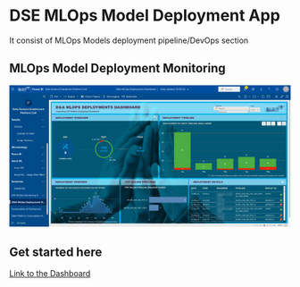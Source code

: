 # DSE MLOps Model Deployment App

It consist of MLOps Models deployment pipeline/DevOps section


## MLOps Model Deployment Monitoring
![Deployment.png](https://github.com/PrezSeah/galleryres/blob/main/dse-app/mlops-monitor/images/Platform-CoE-4-MLOps_Deployment.png)

## Get started here
[Link to the Dashboard](https://app.powerbi.com/links/W6z1Mrfr0z?ctid=ff9c7474-421d-4957-8d47-c4b64dec87b5&pbi_source=linkShare&source=portal&screenColor=rgba%280%2C+79%2C+159%2C+1%29&skipAppMetadata=true)
